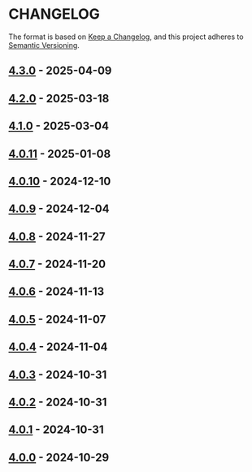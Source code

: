 # CHANGELOG
The format is based on [Keep a Changelog](https://keepachangelog.com/), and this project adheres to [Semantic Versioning](https://semver.org/).

## [4.3.0] - 2025-04-09

## [4.2.0] - 2025-03-18

## [4.1.0] - 2025-03-04

## [4.0.11] - 2025-01-08

## [4.0.10] - 2024-12-10

## [4.0.9] - 2024-12-04

## [4.0.8] - 2024-11-27

## [4.0.7] - 2024-11-20

## [4.0.6] - 2024-11-13

## [4.0.5] - 2024-11-07

## [4.0.4] - 2024-11-04

## [4.0.3] - 2024-10-31

## [4.0.2] - 2024-10-31

## [4.0.1] - 2024-10-31

## [4.0.0] - 2024-10-29

[4.3.0]: https://gitlab.gpf-tech.ign.fr/geoplateforme/geocodage/geocodeur/-/compare/v4.2.0...v4.3.0
[4.2.0]: https://gitlab.gpf-tech.ign.fr/geoplateforme/geocodage/geocodeur/-/compare/v4.1.0...v4.2.0
[4.1.0]: https://gitlab.gpf-tech.ign.fr/geoplateforme/geocodage/geocodeur/-/compare/v4.0.11...v4.1.0
[4.0.11]: https://gitlab.gpf-tech.ign.fr/geoplateforme/geocodage/geocodeur/-/compare/v4.0.10...v4.0.11
[4.0.10]: https://gitlab.gpf-tech.ign.fr/geoplateforme/geocodage/geocodeur/-/compare/v4.0.9...v4.0.10
[4.0.9]: https://gitlab.gpf-tech.ign.fr/geoplateforme/geocodage/geocodeur/-/compare/v4.0.8...v4.0.9
[4.0.8]: https://gitlab.gpf-tech.ign.fr/geoplateforme/geocodage/geocodeur/-/compare/v4.0.7...v4.0.8
[4.0.7]: https://gitlab.gpf-tech.ign.fr/geoplateforme/geocodage/geocodeur/-/compare/v4.0.6...v4.0.7
[4.0.6]: https://gitlab.gpf-tech.ign.fr/geoplateforme/geocodage/geocodeur/-/compare/v4.0.5...v4.0.6
[4.0.5]: https://gitlab.gpf-tech.ign.fr/geoplateforme/geocodage/geocodeur/-/compare/v4.0.4...v4.0.5
[4.0.4]: https://gitlab.gpf-tech.ign.fr/geoplateforme/geocodage/geocodeur/-/compare/v4.0.3...v4.0.4
[4.0.3]: https://gitlab.gpf-tech.ign.fr/geoplateforme/geocodage/geocodeur/-/compare/v4.0.2...v4.0.3
[4.0.2]: https://gitlab.gpf-tech.ign.fr/geoplateforme/geocodage/geocodeur/-/compare/v4.0.1...v4.0.2
[4.0.1]: https://gitlab.gpf-tech.ign.fr/geoplateforme/geocodage/geocodeur/-/compare/v4.0.0...v4.0.1
[4.0.0]: https://gitlab.gpf-tech.ign.fr/geoplateforme/geocodage/geocodeur/-/tags/v4.0.0
